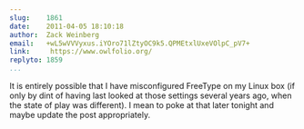 ```yaml
---
slug:    1861
date:    2011-04-05 18:10:18
author:  Zack Weinberg
email:   +wL5wVVVyxus.iYOro71lZtyOC9k5.QPMEtxlUxeVOlpC_pV7+
link:     https://www.owlfolio.org/
replyto: 1859
...
```


It is entirely possible that I have misconfigured FreeType on my Linux
box (if only by dint of having last looked at those settings several
years ago, when the state of play was different).  I mean to poke at
that later tonight and maybe update the post appropriately.
